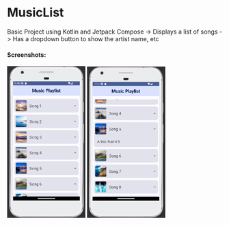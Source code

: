 # MusicList
Basic Project using Kotlin and Jetpack Compose
-> Displays a list of songs 
-> Has a dropdown button to show the artist name, etc

<h4>Screenshots:</h4>
<img width="183" alt="image" src="MusicList_1_SS.png">
<img width="183" alt="image" src="MusicList_2_SS.png">
